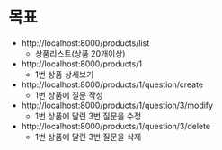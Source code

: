 # 목표
- http://localhost:8000/products/list
  - 상품리스트(상품 20개이상)
- http://localhost:8000/products/1
  - 1번 상품 상세보기
- http://localhost:8000/products/1/question/create
  - 1번 상품에 질문 작성
- http://localhost:8000/products/1/question/3/modify
  - 1번 상품에 달린 3번 질문을 수정
- http://localhost:8000/products/1/question/3/delete
  - 1번 상품에 달린 3번 질문을 삭제
